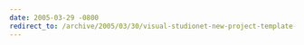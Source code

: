 ```yaml
---
date: 2005-03-29 -0800
redirect_to: /archive/2005/03/30/visual-studionet-new-project-template-folders.aspx/
---
```

